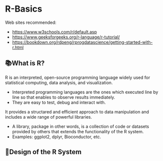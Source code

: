 # R-Basics
Web sites recommended:
- https://www.w3schools.com/r/default.asp
- https://www.geeksforgeeks.org/r-language/r-tutorial/
- https://bookdown.org/rdpeng/rprogdatascience/getting-started-with-r.html

## 📚What is R?
R is an interpreted, open-source programming language widely used for statistical computing, data analysis, and visualization.
- Interpreted programming languages are the ones which executed line by line so that enables to observe results immediately.
- They are easy to test, debug and interact with.

It provides a structared and efficient approach to data manipulation and includes a wide range of powerful libraries.
- A library, package in other words, is a collection of code or datasets provided by others that extends the functionality of the R system.
- Examples: ggplot2, dplyr, Bioconductor, etc.

## 📘Design of the R System
